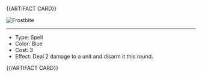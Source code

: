 <!-- ======================================

How to Contribute: https://ggs.wiki/r/howto

Artifact-specific info: https://github.com/GGS-ORG/artifact/blob/master/README.md

====================================== -->


{{ARTIFACT CARD}}

<!-- Card image goes here. -->

![Frostbite](https://i.imgur.com/cJIS3w0.jpg)

---

<!-- Card description goes here. -->

* Type: Spell
* Color: Blue
* Cost: 3
* Effect: Deal 2 damage to a unit and disarm it this round.

{{/ARTIFACT CARD}}
